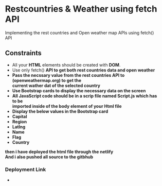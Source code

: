 <h1>Restcountries & Weather using fetch API</h1>
Implementing the rest countries and Open weather map APIs using fetch() API
<h2>Constraints</h2>
<ul>
  <li>All your <b>HTML</b> elements should be created with <b>DOM</b>.</li>
  <li>Use only fetch() <b>API<b> to get both rest countries data and open weather</li>
  <li>Pass the necssary value from the rest countries <b>API</b> to <a link>(openweathermap.org) to get the<br>current wather dat of the selected country</li>
  <li>Use Bootstrap cards to display the necessary data on the screen</li>
    <li>All JavaScript code should be in a scrip file named Script.js which has to be <br>imported inside of the  body element of your Html file</li>
    <li>Display the below values in the Bootstrap card</li>
    <li>Capital</li>
    <li>Region</li>
    <li>Latlng</li>
    <li>Name</li>
    <li>Flag</li>
    <li>Country</li>
</ul>
then i have deployed the html file through the netlify<br>
And i also pushed all source to the gitbhub
<h3>Deployment Link</h3>
<ul>
  <li><a href="https://celebrated-pothos-8f2216.netlify.app/"></a></li>
</ul>
